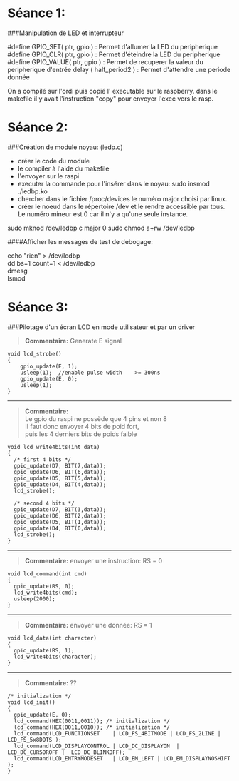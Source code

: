 Séance 1:
==

###Manipulation de LED et interrupteur

\#define GPIO_SET( ptr, gpio ) : Permet d'allumer la LED du peripherique
\#define GPIO_CLR( ptr, gpio ) : Permet d'éteindre la LED du peripherique
\#define GPIO_VALUE( ptr, gpio ) : Permet de recuperer la valeur du peripherique d'entrée
delay ( half_period2 ) : Permet d'attendre une periode donnée

On  a compilé sur l'ordi puis copié l' executable sur le raspberry.
dans le makefile il y avait l'instruction "copy" pour envoyer l'exec vers le rasp.



Séance 2:
==

###Création de module noyau: (ledp.c)

- créer le code du module
- le compiler à l'aide du makefile
- l'envoyer sur le raspi
- executer la commande pour l'insérer dans le noyau:
		sudo insmod ./ledbp.ko
- chercher dans le fichier /proc/devices le numéro major choisi par linux. 
- créer le noeud dans le répertoire /dev et le rendre accessible par tous. Le numéro mineur est 0 car il n'y a qu'une seule instance. 

sudo mknod /dev/ledbp c major 0
sudo chmod a+rw /dev/ledbp

####Afficher les messages de test de debogage:

echo "rien" > /dev/ledbp  
dd bs=1 count=1 < /dev/ledbp  
dmesg  
lsmod  

Séance 3:
==

###Pilotage d'un écran LCD en mode utilisateur et par un driver

> **Commentaire:**
> Generate E signal  

```
void lcd_strobe()
{
	gpio_update(E, 1);  
	usleep(1);	//enable pulse width 	>= 300ns  
	gpio_update(E, 0);  
	usleep(1);  
}  
```

---
> **Commentaire:**  
> Le gpio du raspi ne possède que 4 pins et non 8  
> Il faut donc envoyer 4 bits de poid fort,  
> puis les 4 derniers bits de poids faible  

```
void lcd_write4bits(int data)  
{  
  /* first 4 bits */
  gpio_update(D7, BIT(7,data)); 
  gpio_update(D6, BIT(6,data)); 
  gpio_update(D5, BIT(5,data)); 
  gpio_update(D4, BIT(4,data));  
  lcd_strobe();
  
  /* second 4 bits */
  gpio_update(D7, BIT(3,data)); 
  gpio_update(D6, BIT(2,data)); 
  gpio_update(D5, BIT(1,data)); 
  gpio_update(D4, BIT(0,data));  
  lcd_strobe();
}
```

---
> **Commentaire:**
>envoyer une instruction: RS = 0
```
void lcd_command(int cmd)
{
  gpio_update(RS, 0);
  lcd_write4bits(cmd);
  usleep(2000); 
}
```

---
> **Commentaire:**
>envoyer une donnée: RS = 1
```
void lcd_data(int character)
{
  gpio_update(RS, 1);
  lcd_write4bits(character);
}
```

---
> **Commentaire:**
> ??
```
/* initialization */
void lcd_init()
{
  gpio_update(E, 0);
  lcd_command(HEX(0011,0011)); /* initialization */
  lcd_command(HEX(0011,0010)); /* initialization */
  lcd_command(LCD_FUNCTIONSET    | LCD_FS_4BITMODE | LCD_FS_2LINE | LCD_FS_5x8DOTS );
  lcd_command(LCD_DISPLAYCONTROL | LCD_DC_DISPLAYON  | LCD_DC_CURSOROFF |  LCD_DC_BLINKOFF);
  lcd_command(LCD_ENTRYMODESET   | LCD_EM_LEFT | LCD_EM_DISPLAYNOSHIFT );
}
```

